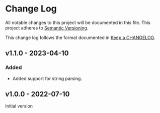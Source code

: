 # Change Log

All notable changes to this project will be documented in this file.
This project adheres to [Semantic Versioning].

This change log follows the format documented in [Keep a CHANGELOG].

[semantic versioning]: http://semver.org/
[keep a changelog]: http://keepachangelog.com/

## v1.1.0 - 2023-04-10

### Added

- Added support for string parsing.

## v1.0.0 - 2022-07-10

Initial version
